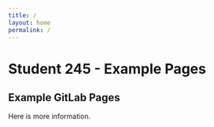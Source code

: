 ```yaml
---
title: /
layout: home
permalink: /
---
```




# Student 245 - Example Pages

## Example GitLab Pages

Here is more information.
